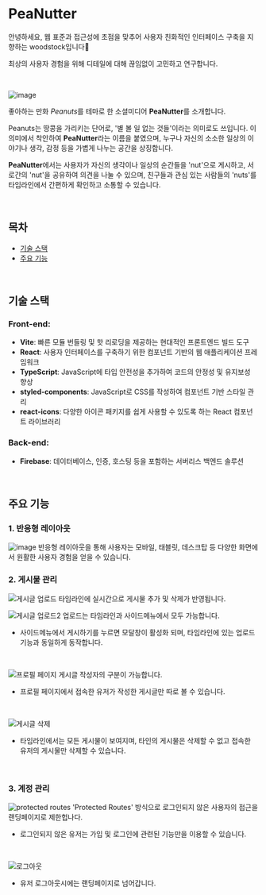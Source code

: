 # PeaNutter

안녕하세요,
웹 표준과 접근성에 초점을 맞추어 사용자 친화적인 인터페이스 구축을 지향하는 woodstock입니다🫡

최상의 사용자 경험을 위해 디테일에 대해 끊임없이 고민하고 연구합니다.

<br>

![image](https://github.com/Stilllee/nwitter/assets/108785772/89db38e6-4d9e-4d65-914e-248d7a99ffd8)
<br>

좋아하는 만화 *Peanuts*를 테마로 한 소셜미디어 **PeaNutter**를 소개합니다.

Peanuts는 땅콩을 가리키는 단어로, '별 볼 일 없는 것들'이라는 의미로도 쓰입니다.
이 의미에서 착안하여 **PeaNutter**라는 이름을 붙였으며, 누구나 자신의 소소한 일상의 이야기나 생각, 감정 등을 가볍게 나누는 공간을 상징합니다.

**PeaNutter**에서는 사용자가 자신의 생각이나 일상의 순간들을 'nut'으로 게시하고, 서로간의 'nut'을 공유하여 의견을 나눌 수 있으며, 친구들과 관심 있는 사람들의 'nuts'를 타임라인에서 간편하게 확인하고 소통할 수 있습니다.

<br>

## 목차
- [기술 스택](#기술-스택)
- [주요 기능](#주요-기능)
<br>

## 기술 스택
### Front-end:
- **Vite**: 빠른 모듈 번들링 및 핫 리로딩을 제공하는 현대적인 프론트엔드 빌드 도구
- **React**: 사용자 인터페이스를 구축하기 위한 컴포넌트 기반의 웹 애플리케이션 프레임워크
- **TypeScript**: JavaScript에 타입 안전성을 추가하여 코드의 안정성 및 유지보성 향상
- **styled-components**: JavaScript로 CSS를 작성하여 컴포넌트 기반 스타일 관리
- **react-icons**: 다양한 아이콘 패키지를 쉽게 사용할 수 있도록 하는 React 컴포넌트 라이브러리
  
### Back-end:
- **Firebase**: 데이터베이스, 인증, 호스팅 등을 포함하는 서버리스 백엔드 솔루션

<br>

## 주요 기능
### 1. 반응형 레이아웃
![image](https://github.com/Stilllee/nwitter/assets/108785772/39977a64-7f5a-47d2-a8f4-0494f67cf1ef)
반응형 레이아웃을 통해 사용자는 모바일, 태블릿, 데스크탑 등 다양한 화면에서 원활한 사용자 경험을 얻을 수 있습니다.
<br>

### 2. 게시물 관리
![게시글 업로드](https://github.com/Stilllee/nwitter/assets/108785772/b901bc5c-8926-4938-b064-6d3155dc0fff)
타임라인에 실시간으로 게시물 추가 및 삭제가 반영됩니다.
<br>

![게시글 업로드2](https://github.com/Stilllee/nwitter/assets/108785772/934a52fa-5a50-49ea-86d8-438e47fada0c)
업로드는 타임라인과 사이드메뉴에서 모두 가능합니다.
- 사이드메뉴에서 게시하기를 누르면 모달창이 활성화 되며, 타임라인에 있는 업로드 기능과 동일하게 동작합니다.
<br>

![프로필 페이지](https://github.com/Stilllee/nwitter/assets/108785772/e511c3af-ff95-4973-aab3-7f9c22a09cf3)
게시글 작성자의 구분이 가능합니다.
- 프로필 페이지에서 접속한 유저가 작성한 게시글만 따로 볼 수 있습니다.
<br>

![게시글 삭제](https://github.com/Stilllee/nwitter/assets/108785772/93f460c6-4c7c-4dbf-979c-875df7e40c40)
- 타임라인에서는 모든 게시물이 보여지며, 타인의 게시물은 삭제할 수 없고 접속한 유저의 게시물만 삭제할 수 있습니다.
<br>
 
### 3. 계정 관리
![protected routes](https://github.com/Stilllee/nwitter/assets/108785772/a534e440-f45c-4ee2-a4dc-01506a35c31a)
'Protected Routes' 방식으로 로그인되지 않은 사용자의 접근을 랜딩페이지로 제한헙나다.
- 로그인되지 않은 유저는 가입 및 로그인에 관련된 기능만을 이용할 수 있습니다.
<br>

![로그아웃](https://github.com/Stilllee/nwitter/assets/108785772/5c354343-0e86-437e-bd85-3104d66ba66b)
- 유저 로그아웃시에는 랜딩페이지로 넘어갑니다.
